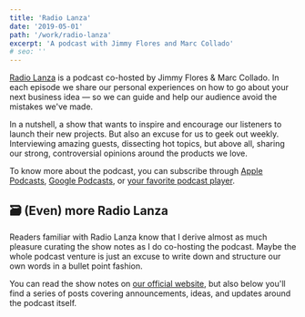 ```yaml
---
title: 'Radio Lanza'
date: '2019-05-01'
path: '/work/radio-lanza'
excerpt: 'A podcast with Jimmy Flores and Marc Collado'
# seo: ''
---
```


[Radio Lanza](https://www.radiolanza.com) is a podcast co-hosted by Jimmy Flores & Marc Collado. In each episode we share our personal experiences on how to go about your next business idea — so we can guide and help our audience avoid the mistakes we've made.

In a nutshell, a show that wants to inspire and encourage our listeners to launch their new projects. But also an excuse for us to geek out weekly. Interviewing amazing guests, dissecting hot topics, but above all, sharing our strong, controversial opinions around the products we love.

To know more about the podcast, you can subscribe through [Apple Podcasts](https://podcasts.apple.com/es/podcast/radio-lanza/id1468000755), [Google Podcasts](https://www.google.com/podcasts?feed=aHR0cHM6Ly9mZWVkcy5zaW1wbGVjYXN0LmNvbS9sUjBxOVFlTg%3D%3D), or [your favorite podcast player](https://overcast.fm/itunes1468000755/radio-lanza).

## 🗃 (Even) more Radio Lanza

Readers familiar with Radio Lanza know that I derive almost as much pleasure curating the show notes as I do co-hosting the podcast. Maybe the whole podcast venture is just an excuse to write down and structure our own words in a bullet point fashion.

You can read the show notes on [our official website](https://www.radiolanza.com), but also below you'll find a series of posts covering announcements, ideas, and updates around the podcast itself.

